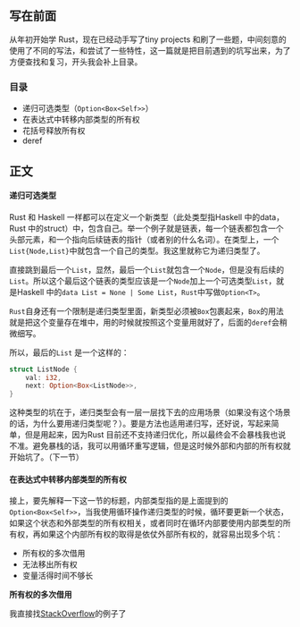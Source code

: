 ## 写在前面 ##

从年初开始学 Rust，现在已经动手写了tiny projects 和刷了一些题，中间刻意的使用了不同的写法，和尝试了一些特性，这一篇就是把目前遇到的坑写出来，为了方便查找和复习，开头我会补上目录。

### 目录 ###

+ 递归可选类型（`Option<Box<Self>>`）
+ 在表达式中转移内部类型的所有权
+ 花括号释放所有权
+ deref

## 正文 ##

#### 递归可选类型 ####

Rust 和 Haskell 一样都可以在定义一个新类型（此处类型指Haskell 中的data，Rust 中的struct）中，包含自己。举一个例子就是链表，每一个链表都包含一个头部元素，和一个指向后续链表的指针（或者别的什么名词）。在类型上，一个`List{Node,List}`中就包含一个自己的类型。我这里就称它为递归类型了。

直接跳到最后一个`List`，显然，最后一个`List`就包含一个`Node`，但是没有后续的`List`。所以这个最后这个链表的类型应该是一个`Node`加上一个可选类型`List`，就是Haskell 中的`data List = None | Some List`，`Rust`中写做`Option<T>`。

`Rust`自身还有一个限制是递归类型里面，新类型必须被`Box`包裹起来，`Box`的用法就是把这个变量存在堆中，用的时候就按照这个变量用就好了，后面的`deref`会稍微细写。

所以，最后的`List` 是一个这样的：

```rust
struct ListNode {
    val: i32,
    next: Option<Box<ListNode>>,
}

```

这种类型的坑在于，递归类型会有一层一层找下去的应用场景（如果没有这个场景的话，为什么要用递归类型呢？）。要是方法也适用递归写，还好说，写起来简单，但是用起来，因为Rust 目前还不支持递归优化，所以最终会不会暴栈我也说不准。避免暴栈的话，我可以用循环重写逻辑，但是这时候外部和内部的所有权就开始坑了。（下一节）


#### 在表达式中转移内部类型的所有权 ####

接上，要先解释一下这一节的标题，内部类型指的是上面提到的`Option<Box<Self>>`，当我使用循环操作递归类型的时候，循环要更新一个状态，如果这个状态和外部类型的所有权相关，或者同时在循环内部要使用内部类型的所有权，再如果这个内部所有权的取得是依仗外部所有权的，就容易出现多个坑：

+ 所有权的多次借用
+ 无法移出所有权
+ 变量活得时间不够长

**所有权的多次借用**

我直接找[StackOverflow](https://stackoverflow.com/questions/37986640/cannot-obtain-a-mutable-reference-when-iterating-a-recursive-structure-cannot-b)的例子了
